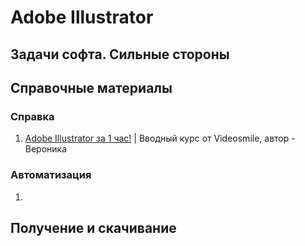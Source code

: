 # Adobe Illustrator

## Задачи софта. Сильные стороны



## Справочные материалы

### Справка

1. [Adobe Illustrator за 1 час!](https://www.youtube.com/watch?v=FE\_EOOGfqBY) | Вводный курс от Videosmile, автор - Вероника

### Автоматизация

1.

## Получение и скачивание

